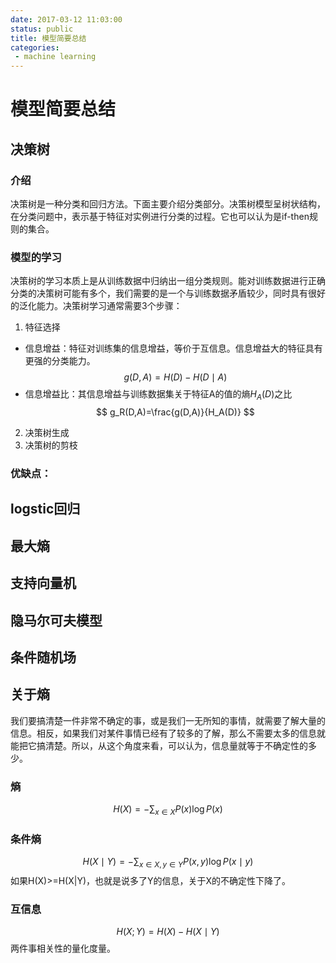 ```yaml
---
date: 2017-03-12 11:03:00
status: public
title: 模型简要总结
categories:
 - machine learning
---
```


# 模型简要总结
## 决策树
### 介绍
决策树是一种分类和回归方法。下面主要介绍分类部分。决策树模型呈树状结构，在分类问题中，表示基于特征对实例进行分类的过程。它也可以认为是if-then规则的集合。

### 模型的学习
决策树的学习本质上是从训练数据中归纳出一组分类规则。能对训练数据进行正确分类的决策树可能有多个，我们需要的是一个与训练数据矛盾较少，同时具有很好的泛化能力。决策树学习通常需要3个步骤：
1.  特征选择

+ 信息增益：特征对训练集的信息增益，等价于互信息。信息增益大的特征具有更强的分类能力。
$$
g(D,A)=H(D)-H(D \mid A)
$$
+ 信息增益比：其信息增益与训练数据集关于特征A的值的熵$H_A(D)$之比
$$
g_R(D,A)=\frac{g(D,A)}{H_A(D)}
$$

2.  决策树生成
3.  决策树的剪枝


### 优缺点：


## logstic回归

## 最大熵

## 支持向量机

## 隐马尔可夫模型

## 条件随机场

## 关于熵
我们要搞清楚一件非常不确定的事，或是我们一无所知的事情，就需要了解大量的信息。相反，如果我们对某件事情已经有了较多的了解，那么不需要太多的信息就能把它搞清楚。所以，从这个角度来看，可以认为，信息量就等于不确定性的多少。
### 熵
$$
H(X)=-\sum_{x \in X} P(x) \log P(x)
$$

### 条件熵
$$
H(X \mid Y)=-\sum_{x \in X,y \in Y} P(x,y) \log P(x \mid y)
$$
如果H(X)>=H(X|Y)，也就是说多了Y的信息，关于X的不确定性下降了。

###  互信息
$$
H(X ; Y)= H(X) - H(X \mid Y)
$$
两件事相关性的量化度量。